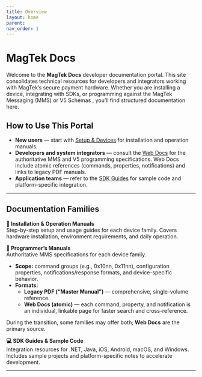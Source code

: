 ```yaml
---
title: Overview
layout: home
parent: 
nav_order: 1
---
```

# MagTek Docs

Welcome to the **MagTek Docs** developer documentation portal. This site consolidates technical resources for developers and integrators working with MagTek’s secure payment hardware. Whether you are installing a device, integrating with SDKs, or programming against the MagTek Messaging (MMS) or V5 Schemas , you’ll find structured documentation here.

## How to Use This Portal

- **New users** — start with [Setup & Devices](/setup/) for installation and operation manuals.
- **Developers and system integrators** — consult the [Web Docs](/web-docs/) for the authoritative MMS and V5 programming specifications. Web Docs include atomic references (commands, properties, notifications) and links to legacy PDF manuals.
- **Application teams** — refer to the [SDK Guides](/sdks/) for sample code and platform-specific integration.

---
## Documentation Families

**🔧 Installation & Operation Manuals**  
Step-by-step setup and usage guides for each device family. Covers hardware installation, environment requirements, and daily operation.

**📘 Programmer’s Manuals**  
Authoritative MMS specifications for each device family.

- **Scope:** command groups (e.g., 0x10nn, 0x11nn), configuration properties, notifications/response formats, and device-specific behavior.
- **Formats:**
  - **Legacy PDF (“Master Manual”)** — comprehensive, single-volume reference.
  - **Web Docs (atomic)** — each command, property, and notification is an individual, linkable page for faster search and cross-reference.

During the transition, some families may offer both; **Web Docs** are the primary source.

**💻 SDK Guides & Sample Code**  
Integration resources for .NET, Java, iOS, Android, macOS, and Windows. Includes sample projects and platform-specific notes to accelerate development.

---


